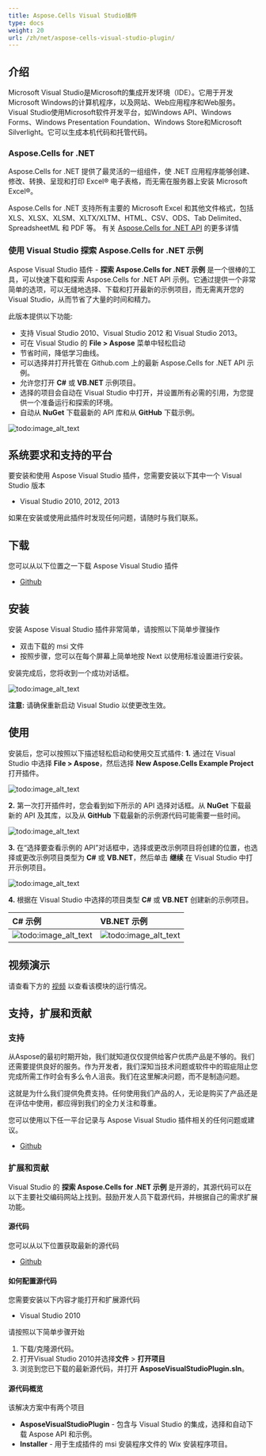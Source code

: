 ```yaml
---
title: Aspose.Cells Visual Studio插件
type: docs
weight: 20
url: /zh/net/aspose-cells-visual-studio-plugin/
---
```


## **介绍**

Microsoft Visual Studio是Microsoft的集成开发环境（IDE）。它用于开发Microsoft Windows的计算机程序，以及网站、Web应用程序和Web服务。Visual Studio使用Microsoft软件开发平台，如Windows API、Windows Forms、Windows Presentation Foundation、Windows Store和Microsoft Silverlight。它可以生成本机代码和托管代码。

### **Aspose.Cells for .NET**

Aspose.Cells for .NET 提供了最灵活的一组组件，使 .NET 应用程序能够创建、修改、转换、呈现和打印 Excel® 电子表格，而无需在服务器上安装 Microsoft Excel®。

Aspose.Cells for .NET 支持所有主要的 Microsoft Excel 和其他文件格式，包括 XLS、XLSX、XLSM、XLTX/XLTM、HTML、CSV、ODS、Tab Delimited、SpreadsheetML 和 PDF 等。
有关 [Aspose.Cells for .NET API](https://products.aspose.com/cells/net/) 的更多详情

### **使用 Visual Studio 探索 Aspose.Cells for .NET 示例**

Aspose Visual Studio 插件 - **探索 Aspose.Cells for .NET 示例** 是一个很棒的工具，可以快速下载和探索 Aspose.Cells for .NET API 示例。它通过提供一个非常简单的选项，可以无缝地选择、下载和打开最新的示例项目，而无需离开您的 Visual Studio，从而节省了大量的时间和精力。

此版本提供以下功能:

- 支持 Visual Studio 2010、Visual Studio 2012 和 Visual Studio 2013。
- 可在 Visual Studio 的 **File > Aspose** 菜单中轻松启动
- 节省时间，降低学习曲线。
- 可以选择并打开托管在 Github.com 上的最新 Aspose.Cells for .NET API 示例。
- 允许您打开 **C#** 或 **VB.NET** 示例项目。
- 选择的项目会自动在 Visual Studio 中打开，并设置所有必需的引用，为您提供一个准备运行和探索的环境。
- 自动从 **NuGet** 下载最新的 API 库和从 **GitHub** 下载示例。

![todo:image_alt_text](aspose-cells-visual-studio-plugin_1)

## **系统要求和支持的平台**

要安装和使用 Aspose Visual Studio 插件，您需要安装以下其中一个 Visual Studio 版本

- Visual Studio 2010, 2012, 2013

如果在安装或使用此插件时发现任何问题，请随时与我们联系。

## **下载**

您可以从以下位置之一下载 Aspose Visual Studio 插件

- [Github ](https://github.com/aspose-cells/Aspose.Cells-for-.NET/releases)

## **安装**

安装 Aspose Visual Studio 插件非常简单，请按照以下简单步骤操作

- 双击下载的 msi 文件
- 按照步骤，您可以在每个屏幕上简单地按 Next 以使用标准设置进行安装。

安装完成后，您将收到一个成功对话框。

![todo:image_alt_text](aspose-cells-visual-studio-plugin_2)

**注意:** 请确保重新启动 Visual Studio 以使更改生效。

## **使用**

安装后，您可以按照以下描述轻松启动和使用交互式插件:
**1.** 通过在 Visual Studio 中选择 **File > Aspose**，然后选择 **New Aspose.Cells Example Project** 打开插件。

![todo:image_alt_text](aspose-cells-visual-studio-plugin_3)

**2.** 第一次打开插件时，您会看到如下所示的 API 选择对话框。从 **NuGet** 下载最新的 API 及其库，以及从 **GitHub** 下载最新的示例源代码可能需要一些时间。

![todo:image_alt_text](aspose-cells-visual-studio-plugin_4)

**3.** 在“选择要查看示例的 API”对话框中，选择或更改示例项目将创建的位置，也选择或更改示例项目类型为 **C#** 或 **VB.NET**，然后单击 **继续** 在 Visual Studio 中打开示例项目。

![todo:image_alt_text](aspose-cells-visual-studio-plugin_1)

**4.** 根据在 Visual Studio 中选择的项目类型 **C#** 或 **VB.NET** 创建新的示例项目。

|**C# 示例** |**VB.NET 示例** |
| :- | :- |
|![todo:image_alt_text](aspose-cells-visual-studio-plugin_6)|![todo:image_alt_text](aspose-cells-visual-studio-plugin_7)|

## **视频演示**

请查看下方的 [视频](https://www.youtube.com/watch?v=AZ0VxT2Ppg0) 以查看该模块的运行情况。

## **支持，扩展和贡献**

### **支持**

从Aspose的最初时期开始，我们就知道仅仅提供给客户优质产品是不够的。我们还需要提供良好的服务。作为开发者，我们深知当技术问题或软件中的瑕疵阻止您完成所需工作时会有多么令人沮丧。我们在这里解决问题，而不是制造问题。

这就是为什么我们提供免费支持。任何使用我们产品的人，无论是购买了产品还是在评估中使用，都应得到我们的全力关注和尊重。

您可以使用以下任一平台记录与 Aspose Visual Studio 插件相关的任何问题或建议。

- [Github ](https://github.com/aspose-cells/Aspose.Cells-for-.NET/issues)

### **扩展和贡献**

Visual Studio 的 **探索 Aspose.Cells for .NET 示例** 是开源的，其源代码可以在以下主要社交编码网站上找到。鼓励开发人员下载源代码，并根据自己的需求扩展功能。

#### **源代码**

您可以从以下位置获取最新的源代码

- [Github ](https://github.com/aspose-cells/Aspose.Cells-for-.NET)


#### **如何配置源代码**

您需要安装以下内容才能打开和扩展源代码

- Visual Studio 2010

请按照以下简单步骤开始

1. 下载/克隆源代码。
1. 打开Visual Studio 2010并选择**文件** > **打开项目**
1. 浏览到您已下载的最新源代码，并打开 **AsposeVisualStudioPlugin.sln**。

#### **源代码概览**

该解决方案中有两个项目

- **AsposeVisualStudioPlugin** - 包含与 Visual Studio 的集成，选择和自动下载 Aspose API 和示例。
- **Installer** - 用于生成插件的 msi 安装程序文件的 Wix 安装程序项目。
